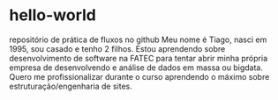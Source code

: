 # hello-world
repositório de prática de fluxos no github
Meu nome é Tiago, nasci em 1995, sou casado e tenho 2 filhos. Estou aprendendo sobre desenvolvimento de software na FATEC para tentar abrir minha própria empresa de desenvolvendo e análise de dados em massa ou bigdata. Quero me profissionalizar durante o curso aprendendo o máximo sobre estruturação/engenharia de sites.
